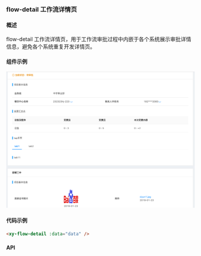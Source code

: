 ### flow-detail 工作流详情页

#### 概述

flow-detail 工作流详情页，用于工作流审批过程中内嵌于各个系统展示审批详情信息，避免各个系统重复开发详情页。

#### 组件示例

![flow-detail](./pics/flow-detail.png)

#### 代码示例

```html
<xy-flow-detail :data="data" />
```

#### API


